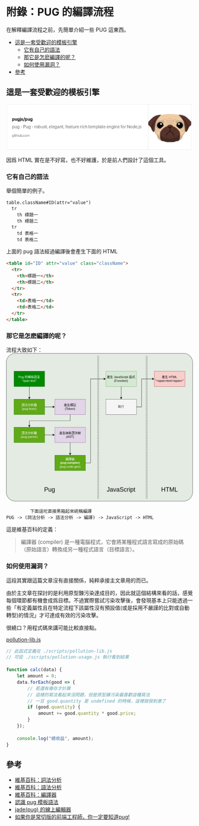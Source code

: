 # 附錄：PUG 的編譯流程
在解釋編譯流程之前，先簡單介紹一些 PUG 這東西。


<!-- TOC depthfrom:2 orderedlist:false -->

- [這是一套受歡迎的模板引擎](#%E9%80%99%E6%98%AF%E4%B8%80%E5%A5%97%E5%8F%97%E6%AD%A1%E8%BF%8E%E7%9A%84%E6%A8%A1%E6%9D%BF%E5%BC%95%E6%93%8E)
    - [它有自己的語法](#%E5%AE%83%E6%9C%89%E8%87%AA%E5%B7%B1%E7%9A%84%E8%AA%9E%E6%B3%95)
    - [那它是怎麽編譯的呢？](#%E9%82%A3%E5%AE%83%E6%98%AF%E6%80%8E%E9%BA%BD%E7%B7%A8%E8%AD%AF%E7%9A%84%E5%91%A2)
    - [如何使用漏洞？](#%E5%A6%82%E4%BD%95%E4%BD%BF%E7%94%A8%E6%BC%8F%E6%B4%9E)
- [參考](#%E5%8F%83%E8%80%83)

<!-- /TOC -->


## 這是一套受歡迎的模板引擎
![](assets/pug1.png)

因爲 HTML 實在是不好寫，也不好維護，於是前人們設計了這個工具。

### 它有自己的語法
舉個簡單的例子。
```pug
table.className#ID(attr="value")
  tr
    th 標題一
    th 標題二
  tr
    td 表格一
    td 表格二
```
上面的 pug 語法經過編譯後會產生下面的 HTML
```html
<table id="ID" attr="value" class="className">
  <tr>
    <th>標題一</th>
    <th>標題二</th>
  </tr>
  <tr>
    <td>表格一</td>
    <td>表格二</td>
  </tr>
</table>
```

### 那它是怎麽編譯的呢？
流程大致如下：
![](assets/pug2.png)

```
         下面這坨直接黑箱起來統稱編譯
PUG -> (詞法分析 -> 語法分析 -> 編譯) -> JavaScript -> HTML
```

這是維基百科的定義：
> 編譯器 (compiler) 是一種電腦程式，它會將某種程式語言寫成的原始碼（原始語言）轉換成另一種程式語言（目標語言）。

### 如何使用漏洞？
這段其實跟這篇文章沒有直接關係，純粹承接主文章用的而已。

由於主文章在探討的是利用原型鍊污染達成目的，因此就這個結構來看的話，感覺每個環節都有機會成爲目標。不過實際嘗試污染攻擊後，會發現基本上只能透過一些「有定義屬性且在特定流程下該屬性沒有預設值(或是採用不嚴謹的比對或自動轉型)的情況」才可達成有效的污染攻擊。  

很繞口？用程式碼來講可能比較直接點。

[pollution-lib.js](scripts/pollution-lib.js)
```js
// 此函式定義在 ./scripts/pollution-lib.js
// 可從 ./scripts/pollution-usage.js 執行看到結果

function calc(data) {
    let amount = 0;
    data.forEach(good => {
        // 若還有庫存才計算
        // 這樣的寫法看起來沒問題，但是原型鍊污染最喜歡這種寫法
        // 一旦 good.quantity 是 undefined 的時候，這裡就很刺激了
        if (good.quantity) {
            amount += good.quantity * good.price;
        }
    });

    console.log("總收益", amount);
}
```




## 參考
- [維基百科：詞法分析](https://zh.wikipedia.org/wiki/%E8%AF%8D%E6%B3%95%E5%88%86%E6%9E%90)
- [維基百科：語法分析](https://zh.wikipedia.org/wiki/%E8%AF%AD%E6%B3%95%E5%88%86%E6%9E%90)
- [維基百科：編譯器](https://zh.wikipedia.org/wiki/%E7%B7%A8%E8%AD%AF%E5%99%A8)
- [認識 pug 模板語法](https://medium.com/unalai/%E8%AA%8D%E8%AD%98-pug-%E6%A8%A1%E6%9D%BF%E8%AA%9E%E6%B3%95-74adeee56468)
- [jade(pug) 的線上編輯器](http://aramboyajyan.github.io/online-jade-template-editor/)
- [如果你是常切版的前端工程師，你一定要知道pug!](https://northbei.medium.com/%E5%A6%82%E6%9E%9C%E4%BD%A0%E6%98%AF%E5%B8%B8%E5%88%87%E7%89%88%E7%9A%84%E5%89%8D%E7%AB%AF%E5%B7%A5%E7%A8%8B%E5%B8%AB-%E4%BD%A0%E4%B8%80%E5%AE%9A%E8%A6%81%E7%9F%A5%E9%81%93pug-8b2cbc0a784c)













